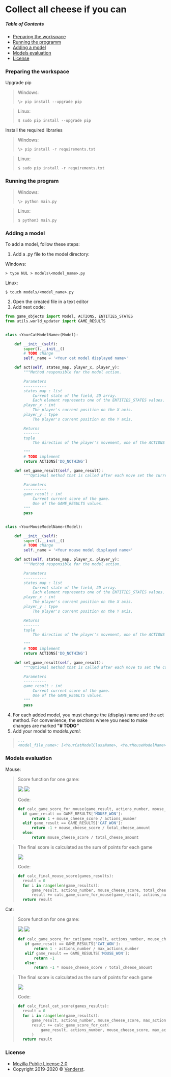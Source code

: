 # Collect all cheese if you can

##### Table of Contents  
* [Preparing the workspace](#preparing-the-workspace)
* [Running the programm](#running-the-programm)
* [Adding a model](#adding-a-model)
* [Models evaluation](#models-evaluation)
* [License](#license)


<a name="preparing-the-workspace"></a>
### Preparing the workspace

Upgrade pip
> Windows:
>```
>\> pip install --upgrade pip
>```

> Linux:
>```
> $ sudo pip install --upgrade pip
>```

Install the required libraries
> Windows:
> ```
>\> pip install -r requirements.txt
> ```

> Linux:
>```
> $ sudo pip install -r requirements.txt
>```

<a name="running-the-programm"></a>
### Running the program

>Windows:
>```
>\> python main.py
>```

>Linux:
>```
>$ python3 main.py
>```

<a name="adding-a-model"></a>
### Adding a model
To add a model, follow these steps:
1. Add a .py file to the model directory:

Windows:
```
> type NUL > models\<model_name>.py
```
Linux:
```
$ touch models/<model_name>.py
```

2. Open the created file in a text editor
3. Add next code:
```python
from game_objects import Model, ACTIONS, ENTITIES_STATES
from utils.world_updater import GAME_RESULTS


class <YourCatModelName>(Model):

    def __init__(self):
        super().__init__()
		# TODO change
        self._name = '<Your cat model displayed name>'

    def act(self, states_map, player_x, player_y):
        """Method responsible for the model action.

        Parameters
        ----------
        states_map : list
            Current state of the field, 2D array.
            Each element represents one of the ENTITIES_STATES values.
        player_x : int
            The player's current position on the X axis.
        player_y : type
            The player's current position on the Y axis.

        Returns
        -------
        tuple
            The direction of the player's movement, one of the ACTIONS values

        """
		# TODO implement
        return ACTIONS['DO_NOTHING']

    def set_game_result(self, game_result):
        """Optional method that is called after each move set the current result of the game.

        Parameters
        ----------
        game_result : int
            Current current score of the game.
            One of the GAME_RESULTS values.
        """
        pass


class <YourMouseModelName>(Model):

    def __init__(self):
        super().__init__()
		# TODO change
        self._name = '<Your mouse model displayed name>'

    def act(self, states_map, player_x, player_y):
        """Method responsible for the model action.

        Parameters
        ----------
        states_map : list
            Current state of the field, 2D array.
            Each element represents one of the ENTITIES_STATES values.
        player_x : int
            The player's current position on the X axis.
        player_y : type
            The player's current position on the Y axis.

        Returns
        -------
        tuple
            The direction of the player's movement, one of the ACTIONS values

        """
		# TODO implement
        return ACTIONS['DO_NOTHING']

    def set_game_result(self, game_result):
        """Optional method that is called after each move to set the current result of the game.

        Parameters
        ----------
        game_result : int
            Current current score of the game.
            One of the GAME_RESULTS values.
        """
        pass
```
4. For each added model, you must change the (display) name and the act method.
For convenience, the sections where you need to make changes are marked
**"# TODO"**
5. Add your model to *models.yaml*:
>```yaml
>...
><model_file_name>: [<YourCatModelClassName>, <YourMouseModelName>]
>```

<a name="models-evaluation"></a>
### Models evaluation
Mouse:

>Score function for one game:
>
><img src="https://render.githubusercontent.com/render/math?math=game\: score\: for\: mouse = \begin{cases}1 %2B C / N,\: mouse\: won\\-1 %2B C / T,\: cat\: won\\C / T,\: draw\end{cases}">
>
><img src="https://render.githubusercontent.com/render/math?math=N-actions\: number, C - the\: amount\: of\: cheese\: eaten\: by\: the\: mouse, T - total\: cheese">
>
>Code:
>
>```python
>def calc_game_score_for_mouse(game_result, actions_number, mouse_cheese_score, total_cheese_amount):
>   if game_result == GAME_RESULTS['MOUSE_WON']:
>       return 1 + mouse_cheese_score / actions_number
>   elif game_result == GAME_RESULTS['CAT_WON']:
>       return -1 + mouse_cheese_score / total_cheese_amount
>   else:
>       return mouse_cheese_score / total_cheese_amount
>```

>The final score is calculated as the sum of points for each game
>
><img src="https://render.githubusercontent.com/render/math?math=final\ score = \sum_{i=0}^{\vec{|G|}} game\ score\ for\ mouse(G_i)">
>
>Code:

>```python
>def calc_final_mouse_score(games_results):
>	result = 0
>	for i in range(len(game_results)):
>		game_result, actions_number, mouse_cheese_score, total_cheese_amount = game_results[i]
>		result += calc_game_score_for_mouse(game_result, actions_number, mouse_cheese_score, total_cheese_amount)
>	return result
>```

Cat:
>Score function for one game:
>
><img src="https://render.githubusercontent.com/render/math?math=game\: score\: for\: cat = \begin{cases}1 - N / M,\: cat\: won\\-1,\: mouse\: won\\-1 * C / T,\: draw\end{cases}">
>
><img src="https://render.githubusercontent.com/render/math?math=N-actions\: number, C - the\: amount\: of\: cheese\: eaten\: by\: the\: mouse, M - max\: actions\: number, T - total\: cheese">
>
>```python
>def calc_game_score_for_cat(game_result, actions_number, mouse_cheese_score, max_actions_number, total_cheese_amount):
>    if game_result == GAME_RESULTS['CAT_WON']:
>        return 1 - actions_number / max_actions_number
>    elif game_result == GAME_RESULTS['MOUSE_WON']:
>        return -1
>    else:
>        return -1 * mouse_cheese_score / total_cheese_amount
>```

>The final score is calculated as the sum of points for each game
>
><img src="https://render.githubusercontent.com/render/math?math=final\ score = \sum_{i=0}^{\vec{|G|}} game\ score\ for\ cat(G_i)">
>
>Code:

>```python
>def calc_final_cat_score(games_results):
>	result = 0
>	for i in range(len(game_results)):
>		game_result, actions_number, mouse_cheese_score, max_actions_number, total_cheese_amount = game_results[i]
>		result += calc_game_score_for_cat(
>           game_result, actions_number, mouse_cheese_score, max_actions_number, total_cheese_amount
>       )
>	return result
>```

<a name="license"></a>
### License

* [Mozilla Public License 2.0](https://www.mozilla.org/en-US/MPL/2.0/)
* Copyright 2019-2020 © [Venderst](https://github.com/Venderst).
